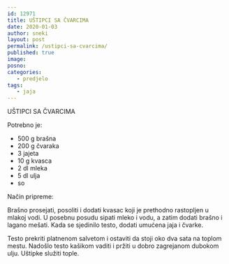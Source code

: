 ```yaml
---
id: 12971
title: UŠTIPCI SA ČVARCIMA
date: 2020-01-03
author: sneki
layout: post
permalink: /ustipci-sa-cvarcima/
published: true
image: 
posno: 
categories:
   - predjelo
tags:
   - jaja
---
```

UŠTIPCI SA ČVARCIMA

Potrebno je:

* 500 g brašna
* 200 g čvaraka
* 3 jajeta
* 10 g kvasca
* 2 dl mleka
* 5 dl ulja 
* so

Način pripreme:

Brašno prosejati, posoliti i dodati kvasac koji je prethodno rastopljen u mlakoj vodi. U posebnu posudu sipati mleko i vodu, a zatim dodati brašno i lagano mešati. Kada se sjedinilo testo, dodati umućena jaja i čvarke. 

Testo prekriti platnenom salvetom i ostaviti da stoji oko dva sata na toplom mestu. Nadošlo testo kašikom vaditi i pržiti u dobro zagrejanom dubokom ulju. Uštipke služiti tople.


